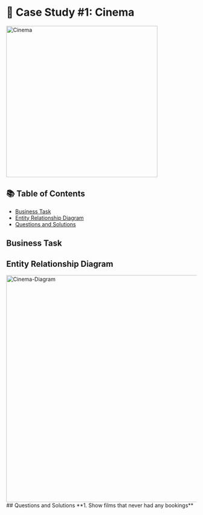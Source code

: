 # 🎥 Case Study #1: Cinema

<img src="https://github.com/user-attachments/assets/1d601968-921c-422c-9e4d-d2021065a426" alt="Cinema" width="400"/>

## 📚 Table of Contents
- [Business Task](#Business-Task)
- [Entity Relationship Diagram](#Entity-Relationship-Diagram)
- [Questions and Solutions](#Questions-and-Solutions)

## Business Task

## Entity Relationship Diagram
<img width="600" alt="Cinema-Diagram" src="https://github.com/user-attachments/assets/907a1dda-b736-45f3-a766-8c4341b4636d" />
## Questions and Solutions
**1. Show films that never had any bookings**
